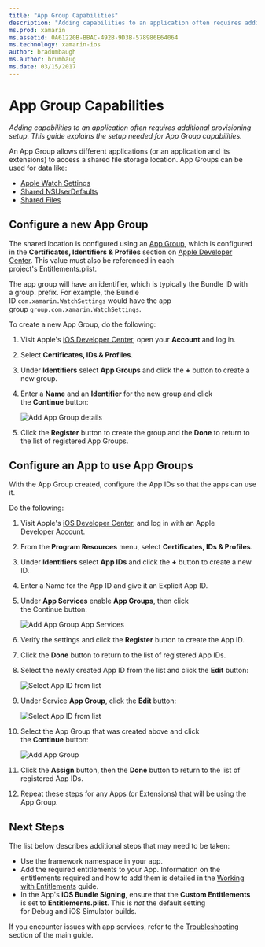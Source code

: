 ```yaml
---
title: "App Group Capabilities"
description: "Adding capabilities to an application often requires additional provisioning setup. This guide explains the setup needed for App Group capabilities."
ms.prod: xamarin
ms.assetid: 0A61220B-BBAC-492B-9D3B-578986E64064
ms.technology: xamarin-ios
author: bradumbaugh
ms.author: brumbaug
ms.date: 03/15/2017
---
```


# App Group Capabilities

_Adding capabilities to an application often requires additional provisioning setup. This guide explains the setup needed for App Group capabilities._

An App Group allows different applications (or an application and its extensions) to access a shared file storage location. App Groups can be used for data like:

*	[Apple Watch Settings](~/ios/watchos/app-fundamentals/settings.md)
*	[Shared NSUserDefaults](~/ios/app-fundamentals/user-defaults.md)
*	[Shared Files](~/ios/watchos/app-fundamentals/parent-app.md#files)

## Configure a new App Group

The shared location is configured using an [App Group](https://developer.apple.com/library/content/documentation/Miscellaneous/Reference/EntitlementKeyReference/Chapters/EnablingAppSandbox.html#//apple_ref/doc/uid/TP40011195-CH4-SW19), which is configured in the **Certificates, Identifiers & Profiles** section on [Apple Developer Center](https://developer.apple.com/account/). This value must also be referenced in each project's Entitlements.plist.

The app group will have an identifier, which is typically the Bundle ID with a group. prefix. For example, the Bundle ID `com.xamarin.WatchSettings` would have the app group `group.com.xamarin.WatchSettings`.

To create a new App Group, do the following:

1.	Visit Apple's [iOS Developer Center](https://developer.apple.com/account/), open your **Account** and log in.
2.	Select **Certificates, IDs & Profiles**.
3.	Under **Identifiers** select **App Groups** and click the **+** button to create a new group.
4.	Enter a **Name** and an **Identifier** for the new group and click the **Continue** button: 
   
    ![Add App Group details](app-groups-capabilities-images/image52.png)

5.	Click the **Register** button to create the group and the **Done** to return to the list of registered App Groups.

## Configure an App to use App Groups

With the App Group created, configure the App IDs so that the apps can use it.

Do the following:

1.	Visit Apple's [iOS Developer Center](https://developer.apple.com/account/), and log in with an Apple Developer Account.
2.	From the **Program Resources** menu, select **Certificates, IDs & Profiles**.
3.	Under **Identifiers** select **App IDs** and click the **+** button to create a new ID.
4.	Enter a Name for the App ID and give it an Explicit App ID.
5.	Under **App Services** enable **App Groups**, then click the Continue button:

    ![Add App Group App Services](app-groups-capabilities-images/image53.png)

6.	Verify the settings and click the **Register** button to create the App ID.
7.	Click the **Done** button to return to the list of registered App IDs.
8.	Select the newly created App ID from the list and click the **Edit** button:

    ![Select App ID from list](app-groups-capabilities-images/image54.png)

9.	Under Service **App Group**, click the **Edit** button:

    ![Select App ID from list](app-groups-capabilities-images/image55.png)

10.	Select the App Group that was created above and click the **Continue** button:

    ![Add App Group](app-groups-capabilities-images/image56.png)

11.	Click the **Assign** button, then the **Done** button to return to the list of registered App IDs.
12.	Repeat these steps for any Apps (or Extensions) that will be using the App Group.

## Next Steps
 
The list below describes additional steps that may need to be taken:

* Use the framework namespace in your app.
* Add the required entitlements to your App. Information on the entitlements required and how to add them is detailed in the [Working with Entitlements](~/ios/deploy-test/provisioning/entitlements.md) guide.
* In the App's **iOS Bundle Signing**, ensure that the **Custom Entitlements** is set to **Entitlements.plist**. This is _not_ the default setting for Debug and iOS Simulator builds.

If you encounter issues with app services, refer to the [Troubleshooting](~/ios/deploy-test/provisioning/capabilities/index.md) section of the main guide.